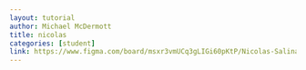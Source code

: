 ```yaml
---
layout: tutorial
author: Michael McDermott
title: nicolas
categories: [student]
link: https://www.figma.com/board/msxr3vmUCq3gLIGi60pKtP/Nicolas-Salinas?node-id=1-59&t=xVAg1UA0OYZk7iw3-1
---
```

